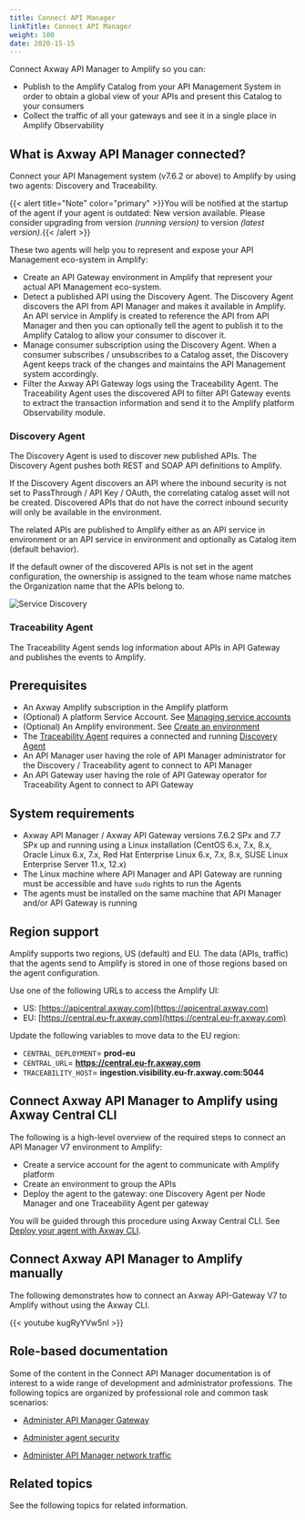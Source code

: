 ```yaml
---
title: Connect API Manager
linkTitle: Connect API Manager
weight: 100
date: 2020-15-15
---
```

Connect Axway API Manager to Amplify so you can:

* Publish to the Amplify Catalog from your API Management System in order to obtain a global view of your APIs and present this Catalog to your consumers
* Collect the traffic of all your gateways and see it in a single place in Amplify Observability

## What is Axway API Manager connected?

Connect your API Management system (v7.6.2 or above) to Amplify by using two agents: Discovery and Traceability.

{{< alert title="Note" color="primary" >}}You will be notified at the startup of the agent if your agent is outdated: New version available. Please consider upgrading from version *(running version)* to version *(latest version)*.{{< /alert >}}

These two agents will help you to represent and expose your API Management eco-system in Amplify:

* Create an API Gateway environment in Amplify that represent your actual API Management eco-system.
* Detect a published API using the Discovery Agent. The Discovery Agent discovers the API from API Manager and makes it available in Amplify. An API service in Amplify is created to reference the API from API Manager and then you can optionally tell the agent to publish it to the Amplify Catalog to allow your consumer to discover it.
* Manage consumer subscription using the Discovery Agent. When a consumer subscribes / unsubscribes to a Catalog asset, the Discovery Agent keeps track of the changes and maintains the API Management system accordingly.
* Filter the Axway API Gateway logs using the Traceability Agent. The Traceability Agent uses the discovered API to filter API Gateway events to extract the transaction information and send it to the Amplify platform Observability module.

### Discovery Agent

The Discovery Agent is used to discover new published APIs. The Discovery Agent pushes both REST and SOAP API definitions to Amplify.

If the Discovery Agent discovers an API where the inbound security is not set to PassThrough / API Key / OAuth, the correlating catalog asset will not be created. Discovered APIs that do not have the correct inbound security will only be available in the environment.

The related APIs are published to Amplify either as an API service in environment or an API service in environment and optionally as Catalog item (default behavior).

If the default owner of the discovered APIs is not set in the agent configuration, the ownership is assigned to the team whose name matches the Organization name that the APIs belong to.

![Service Discovery](/Images/central/connect-api-manager/servicediscoveryapim.png)

### Traceability Agent

The Traceability Agent sends log information about APIs in API Gateway and publishes the events to Amplify.

## Prerequisites

* An Axway Amplify subscription in the Amplify platform
* (Optional) A platform Service Account. See [Managing service accounts](https://docs.axway.com/bundle/platform-management/page/docs/management_guide/organizations/managing_organizations/index.html#managing-service-accounts)
* (Optional) An Amplify environment. See [Create an environment](/docs/integrate_with_central/cli_central/cli_environments)
* The [Traceability Agent](#traceability-agent) requires a connected and running [Discovery Agent](#discovery-agent)
* An API Manager user having the role of API Manager administrator for the Discovery / Traceability agent to connect to API Manager
* An API Gateway user having the role of API Gateway operator for Traceability Agent to connect to API Gateway

## System requirements

* Axway API Manager / Axway API Gateway versions 7.6.2 SPx and 7.7 SPx up and running using a Linux installation (CentOS 6.x, 7.x, 8.x,  Oracle Linux 6.x, 7.x, Red Hat Enterprise Linux 6.x, 7.x, 8.x, SUSE Linux Enterprise Server 11.x, 12.x)
* The Linux machine where API Manager and API Gateway are running must be accessible and have `sudo` rights to run the Agents
* The agents must be installed on the same machine that API Manager and/or API Gateway is running

## Region support

Amplify supports two regions, US (default) and EU. The data (APIs, traffic) that the agents send to Amplify is stored in one of those regions based on the agent configuration.

Use one of the following URLs to access the Amplify UI:

* US: [https://apicentral.axway.com](https://apicentral.axway.com)
* EU: [https://central.eu-fr.axway.com](https://central.eu-fr.axway.com)

Update the following variables to move data to the EU region:

* `CENTRAL_DEPLOYMENT`= **prod-eu**
* `CENTRAL_URL`= **<https://central.eu-fr.axway.com>**
* `TRACEABILITY_HOST`= **ingestion.visibility.eu-fr.axway.com:5044**

## Connect Axway API Manager to Amplify using Axway Central CLI

The following is a high-level overview of the required steps to connect an API Manager V7 environment to Amplify:

* Create a service account for the agent to communicate with Amplify platform
* Create an environment to group the APIs
* Deploy the agent to the gateway: one Discovery Agent per Node Manager and one Traceability Agent per gateway

You will be guided through this procedure using Axway Central CLI. See [Deploy your agent with Axway CLI](/docs/connect_manage_environ/connect_api_manager/deploy-your-agents-with-amplify-cli/).

## Connect Axway API Manager to Amplify manually

The following demonstrates how to connect an Axway API-Gateway V7 to Amplify without using the Axway CLI.

{{< youtube kugRyYVw5nI >}}

## Role-based documentation

Some of the content in the Connect API Manager documentation is of interest to a wide range of development and administrator professions. The following topics are organized by professional role and common task scenarios:

* [Administer API Manager Gateway](/docs/connect_manage_environ/connect_api_manager/gateway-administation/)

* [Administer agent security](/docs/connect_manage_environ/connected_agent_common_reference/agent_security/)

* [Administer API Manager network traffic](/docs/connect_manage_environ/connected_agent_common_reference/network_traffic/)

## Related topics

See the following topics for related information.

